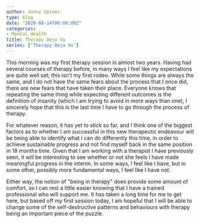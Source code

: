 ```yaml
---
author: Jonny Spicer
type: blog
date: "2020-08-14T00:00:00Z"
categories:
- Mental Health
title: Therapy Deja Vu
series: ["Therapy Deja Vu"]
---
```

This morning was my first therapy session in almost two years. Having had several courses of therapy before, in many
ways I feel like my expectations are quite well set; this isn't my first rodeo. While some things are always the same,
and I do not have the same fears about the process that I once did, there are new fears that have taken their place.
Everyone knows that repeating the same thing while expecting different outcomes is the definition of insanity (which I
am trying to avoid in more ways than one), I sincerely hope that this is the last time I have to go through the process
of therapy.

For whatever reason, it has yet to stick so far, and I think one of the biggest factors as to whether I am successful
in this new therapeutic endeavour will be being able to identify what I can do differently this time, in order to
achieve sustainable progress and not find myself back in the same position in 18 months time. Given that I am working
with a therapist I have previously seen, it will be interesting to see whether or not she feels I have made meaningful
progress in the interim. In some ways, I feel like I have, but in some other, possibly more fundamental ways, I feel
like I have not.

Either way, the notion of "being in therapy" does provide some amount of comfort, as I can rest a little easier knowing
that I have a trained professional who will support me. It has taken a long time for me to get here, but based off my
first session today, I am hopeful that I will be able to change some of the self-destructive patterns and behaviours
with therapy being an important piece of the puzzle.
